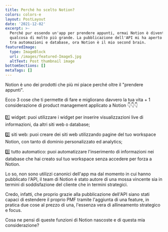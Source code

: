 ```yaml
---
title: Perché ho scelto Notion?
colors: colors-e
layout: PostLayout
date: '2021-12-02'
excerpt: >-
  Perché pur essendo un'app per prendere appunti, ormai Notion è diventato
  qualcosa di molto più grande. La pubblicazione dell'API mi ha aperto un mondo:
  tra automazioni e database, ora Notion è il mio second brain.
featuredImage:
  type: ImageBlock
  url: /images/featured-Image5.jpg
  altText: Post thumbnail image
bottomSections: []
metaTags: []
---
```

Notion è uno dei prodotti che più mi piace perché oltre il "prendere appunti". 

Ecco 3 cose che ti permette di fare e migliorano davvero la tua vita + 1 considerazione di product management applicato a Notion 👇👇👇

1️⃣ widget: puoi utilizzare i widget per inserire visualizzazioni live di informazioni, da altri siti web o database;

2️⃣ siti web: puoi creare dei siti web utilizzando pagine del tuo workspace Notion, con tanto di dominio personalizzato ed analytics;

3️⃣ tutto automatico: puoi automatizzare l'inserimento di informazioni nei database che hai creato sul tuo workspace senza accedere per forza a Notion.

Lo so, non sono utilizzi canonici dell'app ma dal momento in cui hanno pubblicato l'API, il team di Notion è stato autore di una mossa vincente sia in termini di soddisfazione del cliente che in termini strategici.

Credo, infatti, che proprio grazie alla pubblicazione dell'API siano stati capaci di estendere il proprio PMF tramite l'aggiunta di una feature, in pratica due cose al prezzo di una, l'essenza vera di allineamento strategico e focus.

Cosa ne pensi di queste funzioni di Notion nascoste e di questa mia considerazione?
